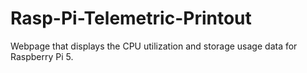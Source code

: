 # Rasp-Pi-Telemetric-Printout
Webpage that displays the CPU utilization and storage usage data for Raspberry Pi 5.
